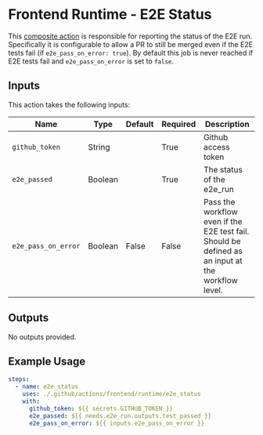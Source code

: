 # Frontend Runtime - E2E Status

This [composite action](./action.yml) is responsible for reporting the status of the E2E run. Specifically it is configurable to allow a PR to still be merged even if the E2E tests fail (if `e2e_pass_on_error: true`). By default this job is never reached if E2E tests fail and `e2e_pass_on_error` is set to `false`. 

## Inputs

This action takes the following inputs:

| Name                        | Type    | Default                      | Required  | Description                                               |
| --------------------------- | ------- | ---------------------------- | --------- | --------------------------------------------------------- |
| `github_token`              | String  |                              | True      | Github access token
| `e2e_passed`                | Boolean |                              | True      | The status of the e2e_run
| `e2e_pass_on_error`         | Boolean | False                        | False     | Pass the workflow even if the E2E test fail. Should be defined as an input at the workflow level.

## Outputs

No outputs provided.

## Example Usage

```yaml
steps:
  - name: e2e_status
    uses: ./.github/actions/frontend/runtime/e2e_status
    with:
      github_token: ${{ secrets.GITHUB_TOKEN }}
      e2e_passed: ${{ needs.e2e_run.outputs.test_passed }}
      e2e_pass_on_error: ${{ inputs.e2e_pass_on_error }}
```
